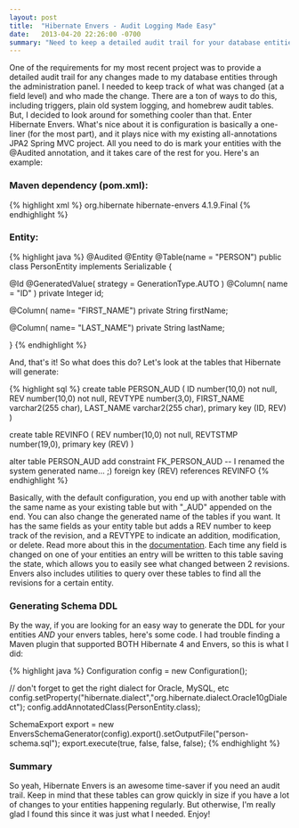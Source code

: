 ```yaml
---
layout: post
title:  "Hibernate Envers - Audit Logging Made Easy"
date:   2013-04-20 22:26:00 -0700
summary: "Need to keep a detailed audit trail for your database entities? Hibernate Envers is the way to go!"
---
```

One of the requirements for my most recent project was to provide a detailed audit trail for any changes made to my database entities through the administration panel. I needed to keep track of what was changed (at a field level) and who made the change. There are a ton of ways to do this, including triggers, plain old system logging, and homebrew audit tables. But, I decided to look around for something cooler than that. Enter Hibernate Envers. What's nice about it is configuration is basically a one-liner (for the most part), and it plays nice with my existing all-annotations JPA2 Spring MVC project. All you need to do is mark your entities with the @Audited annotation, and it takes care of the rest for you. Here's an example:

### Maven dependency (pom.xml):

{% highlight xml %}
<dependency>
  <groupId>org.hibernate</groupId>
  <artifactId>hibernate-envers</artifactId>
  <version>4.1.9.Final</version>
</dependency>
{% endhighlight %}

### Entity:

{% highlight java %}
@Audited
@Entity
@Table(name = "PERSON")
public class PersonEntity implements Serializable
{

  @Id
  @GeneratedValue( strategy = GenerationType.AUTO )
  @Column( name = "ID" )
  private Integer id;

  @Column( name= "FIRST_NAME")
  private String firstName;

  @Column( name= "LAST_NAME")
  private String lastName;

}
{% endhighlight %}

And, that's it! So what does this do? Let's look at the tables that Hibernate will generate:

{% highlight sql %}
create table PERSON_AUD (
    ID number(10,0) not null,
    REV number(10,0) not null,
    REVTYPE number(3,0),
    FIRST_NAME varchar2(255 char),
    LAST_NAME varchar2(255 char),
    primary key (ID, REV)
)

create table REVINFO (
    REV number(10,0) not null,
    REVTSTMP number(19,0),
    primary key (REV)
)

alter table PERSON_AUD
    add constraint FK_PERSON_AUD -- I renamed the system generated name... ;)
    foreign key (REV)
    references REVINFO
{% endhighlight %}

Basically, with the default configuration, you end up with another table with the same name as your existing table but with "_AUD" appended on the end. You can also change the generated name of the tables if you want. It has the same fields as your entity table but adds a REV number to keep track of the revision, and a REVTYPE to indicate an addition, modification, or delete. Read more about this in the [documentation](http://docs.jboss.org/hibernate/envers/3.6/reference/en-US/html_single/#tables). Each time any field is changed on one of your entities an entry will be written to this table saving the state, which allows you to easily see what changed between 2 revisions. Envers also includes utilities to query over these tables to find all the revisions for a certain entity.

### Generating Schema DDL

By the way, if you are looking for an easy way to generate the DDL for your entities *AND* your envers tables, here's some code. I had trouble finding a Maven plugin that supported BOTH Hibernate 4 and Envers, so this is what I did:

{% highlight java %}
Configuration config = new Configuration();

// don't forget to get the right dialect for Oracle, MySQL, etc
config.setProperty("hibernate.dialect","org.hibernate.dialect.Oracle10gDialect");
config.addAnnotatedClass(PersonEntity.class);

SchemaExport export = new EnversSchemaGenerator(config).export().setOutputFile("person-schema.sql");
export.execute(true, false, false, false);
{% endhighlight %}

### Summary

So yeah, Hibernate Envers is an awesome time-saver if you need an audit trail. Keep in mind that these tables can grow quickly in size if you have a lot of changes to your entities happening regularly. But otherwise, I'm really glad I found this since it was just what I needed. Enjoy!

